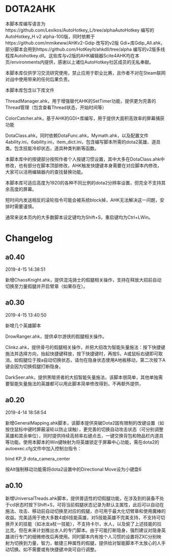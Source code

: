 # DOTA2AHK

本脚本库编写语言为https://github.com/Lexikos/AutoHotkey_L/tree/alphaAutoHotkey 编写的AutoHotkey_H v2 alpha-100版，同时依赖于https://github.com/mmikeww/AHKv2-Gdip 改写的v2版 Gdi+库Gdip_All.ahk，部分脚本会用到https://github.com/HotKeyIt/ahkdll/tree/alpha 编写的v2版多线程库Autohotkey.dll。这些库与v2版的AHK编辑器Scite4AHK均在本页/environments内提供，感谢以上诸位AutoHotkey社区成员的无私奉献。

本脚本库仅供学习交流研究使用，禁止应用于职业比赛，且作者不对在Steam联网对战中使用带来的任何后果负责。

本脚本库包含以下库文件

ThreadManager.ahk，用于增强替代AHK的SetTimer功能，提供更为完善的Thread管理（包含查看Thread状态，开始时间等）

ColorCatcher.ahk，基于AHK的GDI+库编写，用于提供大面积高效率的屏幕捕获功能

DotaClass.ahk，同时依赖DotaFunc.ahk，Mymath.ahk，以及配置文件4ability.ini，6ability.ini，item_dict.ini，包含编写脚本所需的dota2英雄、道具类。包含技能冷却状态，道具种类判断等函数。

本脚本库中的按键部分按照作者个人按键习惯设置，其中大多在DotaClass.ahk中修改，也有部分在脚本顶部修改，AHK触发快捷键本身需要在对应脚本内修改，大家可以活用编辑器内的查找替换功能。

本脚本库可适应高度为1920的各种不同比例的dota2分辨率设置，但完全不支持其余高度的屏幕。

短时间内发送相反的滚轮指令可能会被系统block掉，AHK无法解决这一问题，安排时需要谨慎。

通常来说本页内的大多数脚本设定键均为Shift+S，重启键均为Ctrl+LWin。

# Changelog
## a0.40
2019-4-15 14:38:51

新增ChaosKnight.ahk，提供混沌骑士的假腿相关操作，支持在释放大招前自动切换至力量假腿并开启臂章（如果存在）。

## a0.30
2019-4-15 13:40:50

新增几个英雄脚本

DrowRanger.ahk，提供卓尔游侠的假腿相关操作。

Clinkz.ahk，提供骨弓的假腿相关操作，并把大招改为智能矢量施法：按下快捷键施法并选择方向，抬起快捷键释放，按下快捷键时，再按S，A或鼠标右键即可取消。如假腿位于按a自动切换状态，请勿在隐身状态使用A地板移动，第二次按下A键会因为切换假腿打断隐身。

DarkSeer.ahk，提供黑暗贤者的大招智能矢量施法，该脚本很简单，其他单独需要智能矢量施法的英雄都可以用此脚本简单修改得到，不再额外提供，

## a0.20

2019-4-14 18:58:54

新增GeneralMapping.ahk脚本，该脚本提供突破Dota2固有限制的改键设置（如按住鼠标中键时屏蔽滚轮以防止误触），更完善的切换自动攻击状态（可分别调整英雄和其余单位），同时提供持续高频率右键点击，一键交换背包和物品栏内道具等功能。使用本脚本的Win键映射为将英雄锁定于屏幕中心功能，需在dota2的autoexec.cfg文件中加入控制台指令：


bind KP_9 dota_camera_center


按Alt强制移动功能需将dota2设置中的Directional Move设为小键盘6

## a0.10

新增UniversalTreads.ahk脚本，提供普适性的切假腿功能，在涉及到的装备不处于cd状态时按下Shift+S，可将当前假腿状态记录为默认主属性，此后可以自动在施法、攻击、移动前自动切换至对应的假腿，亦可用于最大化切臂章和使用魔棒的收益。完美适用于绝大多数4或6技能英雄，对5技能英雄不完美支持，不支持可切换开关的技能（如冰龙a杖一技能），不支持卡尔，水人，以及偷了上述技能的拉比克。但在未来计划推出水人的专门脚本。由于可能打断隐身，强烈建议对隐身英雄进行专门的细微修改后再使用。同时脚本内有按个人习惯的设置将ZXC分别映射为切换到力量，智力，敏捷三种属性的假腿，提供给对智能脚本不太放心的人手动切换。如不需要或有快捷键冲突可自行调整。
